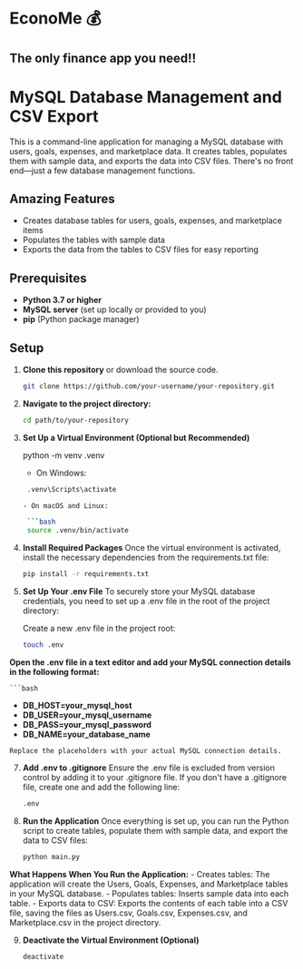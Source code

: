 # EconoMe 💰
## The only finance app you need!!
# MySQL Database Management and CSV Export

This is a command-line application for managing a MySQL database with users, goals, expenses, and marketplace data. It creates tables, populates them with sample data, and exports the data into CSV files. There's no front end—just a few database management functions.

## Amazing Features

- Creates database tables for users, goals, expenses, and marketplace items
- Populates the tables with sample data
- Exports the data from the tables to CSV files for easy reporting

## Prerequisites

- **Python 3.7 or higher**
- **MySQL server** (set up locally or provided to you)
- **pip** (Python package manager)

## Setup

1. **Clone this repository** or download the source code.

   ```bash
   git clone https://github.com/your-username/your-repository.git

2. **Navigate to the project directory:**

    ```bash
    cd path/to/your-repository

3. **Set Up a Virtual Environment (Optional but Recommended)**

   
   python -m venv .venv

    - On Windows:

   ```bash
    .venv\Scripts\activate

   - On macOS and Linux:

    ```bash
    source .venv/bin/activate

5. **Install Required Packages**
    Once the virtual environment is activated, install the necessary dependencies from the requirements.txt file:

    ```bash
    pip install -r requirements.txt
   
6. **Set Up Your .env File**
    To securely store your MySQL database credentials, you need to set up a .env file in the root of the project directory:

    Create a new .env file in the project root:

    ```bash
    touch .env
    
**Open the .env file in a text editor and add your MySQL connection details in the following format:**

    ```bash

   - **DB_HOST=your_mysql_host**
   - **DB_USER=your_mysql_username**
   - **DB_PASS=your_mysql_password**
   - **DB_NAME=your_database_name**
    
    Replace the placeholders with your actual MySQL connection details.


7. **Add .env to .gitignore**
    Ensure the .env file is excluded from version control by adding it to your .gitignore file. If you don't have a .gitignore file, create one and add the following line:

    ```bash
    .env

8. **Run the Application**
    Once everything is set up, you can run the Python script to create tables, populate them with sample data, and export the data to CSV files:
    ```bash
    python main.py
    
**What Happens When You Run the Application:**
    - Creates tables: The application will create the Users, Goals, Expenses, and Marketplace tables in your MySQL database.
    - Populates tables: Inserts sample data into each table.
    - Exports data to CSV: Exports the contents of each table into a CSV file, saving the files as Users.csv, Goals.csv, Expenses.csv, and Marketplace.csv in the project directory.

9. **Deactivate the Virtual Environment (Optional)**

    ```bash
    deactivate
